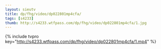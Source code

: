 ```yaml
--- 
layout: sieutv
title: dp/fhg/video/dp022801mp4cfa/
tags: [s4233]
thumb: http://s4233.wtfpass.com/dp/fhg/video/dp022801mp4cfa/1.jpg
---
```

{% include tvpro key="http://s4233.wtfpass.com/dp/fhg/video/dp022801mp4cfa/1.mp4" %} 

